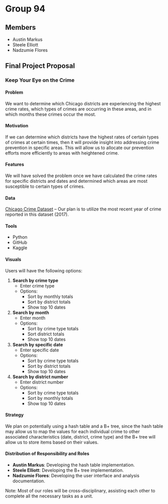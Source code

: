 # Group 94
## Members
- Austin Markus
- Steele Elliott
- Nadzumie Flores

## Final Project Proposal
### Keep Your Eye on the Crime

#### Problem
We want to determine which Chicago districts are experiencing the highest crime rates, which types of crimes are occurring in these areas, and in which months these crimes occur the most.

#### Motivation
If we can determine which districts have the highest rates of certain types of crimes at certain times, then it will provide insight into addressing crime prevention in specific areas. This will allow us to allocate our prevention efforts more efficiently to areas with heightened crime.

#### Features
We will have solved the problem once we have calculated the crime rates for specific districts and dates and determined which areas are most susceptible to certain types of crimes.

#### Data
[Chicago Crime Dataset](https://www.kaggle.com/datasets/chicago/chicago-crime/data) – Our plan is to utilize the most recent year of crime reported in this dataset (2017).

#### Tools
- Python
- GitHub
- Kaggle

#### Visuals
Users will have the following options:
1. **Search by crime type**
   - Enter crime type
   - Options:
     - Sort by monthly totals
     - Sort by district totals
     - Show top 10 dates
2. **Search by month**
   - Enter month
   - Options:
     - Sort by crime type totals
     - Sort district totals
     - Show top 10 dates
3. **Search by specific date**
   - Enter specific date
   - Options:
     - Sort by crime type totals
     - Sort by district totals
     - Show top 10 dates
4. **Search by district number**
   - Enter district number
   - Options:
     - Sort by crime type totals
     - Sort by monthly totals
     - Show top 10 dates

#### Strategy
We plan on potentially using a hash table and a B+ tree, since the hash table may allow us to map the values for each individual crime to other associated characteristics (date, district, crime type) and the B+ tree will allow us to store items based on their values.

#### Distribution of Responsibility and Roles
- **Austin Markus**: Developing the hash table implementation.
- **Steele Elliott**: Developing the B+ tree implementation.
- **Nadzumie Flores**: Developing the user interface and analysis documentation.
  
Note: Most of our roles will be cross-disciplinary, assisting each other to complete all the necessary tasks as a unit.
